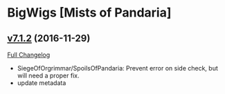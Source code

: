 # BigWigs [Mists of Pandaria]

## [v7.1.2](https://github.com/BigWigsMods/BigWigs_MistsOfPandaria/tree/v7.1.2) (2016-11-29) [](#top)
[Full Changelog](https://github.com/BigWigsMods/BigWigs_MistsOfPandaria/compare/v7.1.1...v7.1.2)

- SiegeOfOrgrimmar/SpoilsOfPandaria: Prevent error on side check, but will need a proper fix.  
- update metadata  
